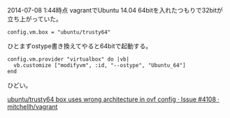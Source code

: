 2014-07-08 1:44時点 vagrantでUbuntu 14.04 64bitを入れたつもりで32bitが立ち上がっていた。

```
config.vm.box = "ubuntu/trusty64"
```

ひとまずostype書き換えてやると64bitで起動する。

```
config.vm.provider "virtualbox" do |vb|
  vb.customize ["modifyvm", :id, "--ostype", "Ubuntu_64"]
end
```

ひどい。

[ubuntu/trusty64 box uses wrong architecture in ovf config · Issue #4108 · mitchellh/vagrant](https://github.com/mitchellh/vagrant/issues/4108)
